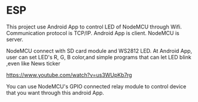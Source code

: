 # ESP
This project use Android App to control LED of NodeMCU through Wifi.
Communication protocol is TCP/IP.
Android App is client. NodeMCU is server.

NodeMCU connect with SD card module and WS2812 LED.
At Android App, user can set LED's R, G, B color,and simple programs that can let LED blink ,even like News ticker

https://www.youtube.com/watch?v=us3WUpKb7rg

You can use NodeMCU's GPIO connected relay module to control device that you want through this android App.

